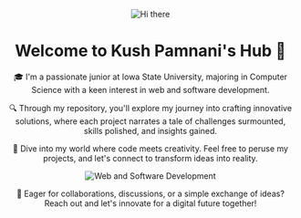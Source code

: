 <div align="center">

![Hi there](https://user-images.githubusercontent.com/74038190/226190894-18e959ba-d458-4a94-ac44-790190f2a947.gif) 
 
<!-- This is a placeholder image. Replace the URL with your custom "Hi there" greeting image or GIF that has the fading colored effect. -->

# Welcome to Kush Pamnani's Hub 👋

🎓 I'm a passionate junior at Iowa State University, majoring in Computer Science with a keen interest in web and software development.

🔍 Through my repository, you'll explore my journey into crafting innovative solutions, where each project narrates a tale of challenges surmounted, skills polished, and insights gained.

🎨 Dive into my world where code meets creativity. Feel free to peruse my projects, and let's connect to transform ideas into reality.

![Web and Software Development](https://via.placeholder.com/500x250?Text=Web%20and%20Software%20Development) 

<!-- Replace the above URL with an actual image or graphic that represents your interests in web and software development. -->

💬 Eager for collaborations, discussions, or a simple exchange of ideas? Reach out and let's innovate for a digital future together!

</div>
